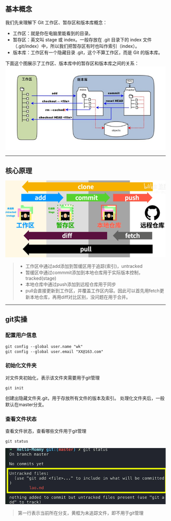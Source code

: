 ## 基本概念
我们先来理解下 Git 工作区、暂存区和版本库概念：

- 工作区：就是你在电脑里能看到的目录。
- 暂存区：英文叫 stage 或 index。一般存放在 .git 目录下的 index 文件（.git/index）中，所以我们把暂存区有时也叫作索引（index）。
- 版本库：工作区有一个隐藏目录 .git，这个不算工作区，而是 Git 的版本库。
  
下面这个图展示了工作区、版本库中的暂存区和版本库之间的关系：
![20220716202823](https://raw.githubusercontent.com/Wang-Kang711/Image/main/common/20220716202823.png)

---


## 核心原理
![20220716202048](https://raw.githubusercontent.com/Wang-Kang711/Image/main/common/20220716202048.png)

> - 工作区中通过add添加到暂缓区用于追踪(索引)，untracked
> - 暂缓区中通过commmit添加到本地仓库用于实际版本控制，tracked(stage)
> - 本地仓库中通过push添加到远程仓库用于同步
> - pull会直接更新到工作区，并覆盖工作区内容。因此可以首先用fetch更新本地仓库，再用diff对比区别，没问题在用于合并。

---


## git实操
### 配置用户信息
```git
git config --global user.name "wk"
git config --global user.email "XX@163.com"
```

### 初始化文件夹
对文件夹初始化，表示该文件夹需要用于git管理
```git
git init
```
创建出隐藏文件夹.git，用于存放所有文件的版本及索引。
处理化文件夹后，一般默认在master分支。

### 查看文件状态
查看文件状态，查看哪些文件用于git管理
```git
git status
```
![20220716205330](https://raw.githubusercontent.com/Wang-Kang711/Image/main/common/20220716205330.png)
> 第一行表示当前所在分支，黄框为未追踪文件，即不用于git管理




